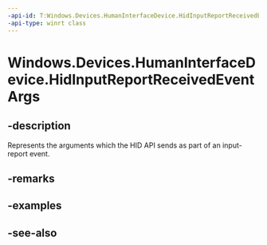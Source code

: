 ----api-id: T:Windows.Devices.HumanInterfaceDevice.HidInputReportReceivedEventArgs
-api-type: winrt class
---<!-- Class syntax.public class HidInputReportReceivedEventArgs : Windows.Devices.HumanInterfaceDevice.IHidInputReportReceivedEventArgs--># Windows.Devices.HumanInterfaceDevice.HidInputReportReceivedEventArgs## -descriptionRepresents the arguments which the HID API sends as part of an input-report event.## -remarks<!-- <rem>TODO: Document how the developer can obtain this class object, and add or update retriever elements as necessary.</rem>-->## -examples## -see-also